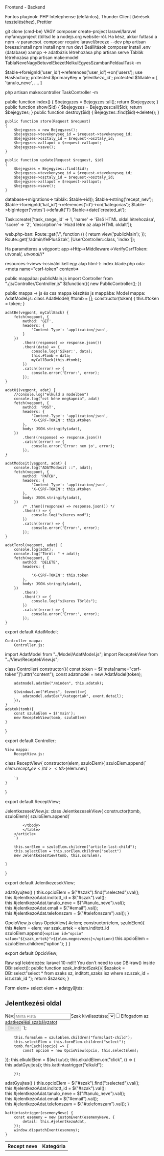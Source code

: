 Frontend - Backend

Fontos pluginok: PHP Intelephense (elefántos), Thunder Client (kérések teszteléséhez), Prettier

git clone (cmd-be) VAGY composer create-project laravel/laravel myfancyproject
(töltsd le a nodejs.org website-ról.
Ha kész, akkor futtasd a npm -v parancsot.
composer require laravel/breeze --dev
php artisan breeze:install
npm install
npm run dev)
Beállítások
composer install
.env (database)
xampp -> adatbázis létrehozása
php artisan serve
Táblák létrehozása
php artisan make:model TablaNeveNagyBetuvelEkezetNelkulEgyesSzambanPeldaulTask -m

$table->foreignId('user_id')->references('user_id')->on('users');
use HasFactory;
    protected $primaryKey = 'jelentkezo_id';
    protected $fillable = [
        'tanulo_neve',
		....
	]

php artisan make:controller TaskController -m

public function index()
    {
        $bejegyzes = Bejegyzes::all();
        return $bejegyzes;
    }
    public function show($id)
    {
        $bejegyzes = Bejegyzes::all($id);
        return $bejegyzes;
    }
    public function destroy($id)
    {
        Bejegyzes::find($id)->delete();
    }

    public function store(Request $request)
    {
        $bejegyzes = new Bejegyzes();
        $bejegyzes->tevekenyseg_id = $request->tevekenyseg_id;
        $bejegyzes->osztaly_id = $request->osztaly_id;
        $bejegyzes->allapot = $request->allapot;
        $bejegyzes->save();
    }

    public function update(Request $request, $id)
    {
        $bejegyzes = Bejegyzes::find($id);
        $bejegyzes->tevekenyseg_id = $request->tevekenyseg_id;
        $bejegyzes->osztaly_id = $request->osztaly_id;
        $bejegyzes->allapot = $request->allapot;
        $bejegyzes->save();
    }

database->migrations-> táblák:
 $table->id();
            $table->string('recept_nev');
            $table->foreignId('kat_id')->references('id')->on('kategorias');
	$table->bigInteger('votes')->default('1')
$table->date('created_at');

Task::create(['task_range_id' => 1, 'name' => 'Első HTML oldal létrehozása', 'score' => '2', 'description'=> 'Hozd létre az alap HTML oldalt']);

web.php-ban: 
Route::get('/', function () {
    return view('publicMain');
});
Route::get('/admin/felPlusSzak', [UserController::class, 'index']);

Ha paraméteres a végpont: app->Http->Middleware->VerifyCsrfToken:
	utvonal/*,
	utvonal/*/*

resources->views->csinálni kell egy alap html-t: index.blade.php
oda:  
	<script src="./js/publicMain.js" type="module"></script> 
<meta name="csrf-token" content=<?php $token = csrf_token(); echo $token; ?>>
	<link rel="stylesheet" href="./css/publicCSS.css"> 
	<script src="https://ajax.googleapis.com/ajax/libs/jquery/3.6.1/jquery.min.js"></script>

public mappába: 
publicMain.js 
import Controller from "./js/Controller/Controller.js"
$(function(){
    new PublicController();
})

public mappa -> js és css mappa készítés
js mappába:
Model mappa: 
	AdatModel.js:
class AdatModel{
#tomb = [];
constructor(token) {
        this.#token = token;
    }

    adatBe(vegpont, myCallBack) {
        fetch(vegpont, {
            method: 'GET',
            headers: {
                'Content-Type': 'application/json',
            }
        })
            .then((response) => response.json())
            .then((data) => {
                console.log('Siker:', data);
                this.#tomb = data;
                myCallBack(this.#tomb);
            })
            .catch((error) => {
                console.error('Error:', error);
            });
    }

    adatUj(vegpont, adat) {
        //console.log("elküld a modelben")
        console.log("ezt kéne megkapnia", adat)
        fetch(vegpont, {
            method: 'POST',
            headers: {
                'Content-Type': 'application/json',
                'X-CSRF-TOKEN': this.#token
            },
            body: JSON.stringify(adat),
        })
            .then((response) => response.json())
            .catch((error) => {
                console.error('Error: nem jo', error);
            });
    }

    adatModosit(vegpont, adat) {
        console.log("ADATModosit ::", adat);
        fetch(vegpont, {
            method: 'PATCH',
            headers: {
                'Content-Type': 'application/json',
                'X-CSRF-TOKEN': this.#token
            },
            body: JSON.stringify(adat),
        })
            /* .then((response) => response.json()) */
            .then(() => {
                console.log("sikeres mod");
            })
            .catch((error) => {
                console.error('Error:', error);
            });
    }

    adatTorol(vegpont, adat) {
        console.log(adat);
        console.log("Töröl: " + adat);
        fetch(vegpont, {
            method: 'DELETE',
            headers: {

                'X-CSRF-TOKEN': this.token
            },
            body: JSON.stringify(adat),
        })
            .then()
            .then(() => {
                console.log("sikeres Törlés");
            })
            .catch((error) => {
                console.error('Error:', error);
            });
    }
export default AdatModel;

	Controller mappa:
		Controller.js:
import AdatModel from "../Model/AdatModel.js";
import ReceptekView from "../View/ReceptekView.js";


class Controller{
    constructor(){
        const token = $('meta[name="csrf-token"]').attr("content");
        const adatmodel = new AdatModel(token);

        adatmodel.adatBe("/minden", this.adatok);

        $(window).on("#leves", (event)=>{
            adatmodel.adatBe("/kategoriak", event.detail);
        });
    }
    adatok(tomb){
        const szuloElem = $('main');
        new ReceptekView(tomb, szuloElem)
    }
}

export default Controller;

	View mappa:
		ReceptView.js:
class ReceptView{
    constructor(elem, szuloElem){
        szuloElem.append(`
            <tr>
                <td>${elem.recept_nev}</td>
                <td>${elem.nev}</td>
            </tr>
            
        `)
    }
}

export default ReceptView;

JelentkezesekView.js:
class JelentkezesekView{
    constructor(tomb, szuloElem){
        szuloElem.append(`
        <article>
		<table>
            <thead></thead>
            <tbody>
            <tr>
                <th>Recept neve</th>
                <th>Kategória</th>
            </tr>
                
            </tbody>
            </table>
        </article>
        `)

        this.sorElem = szuloElem.children("article:last-child");
        this.selectElem = this.sorElem.children("select")
        new JelentkezesView(tomb, this.sorElem);
        
    }
}

export default JelentkezesekView;

adatGyujtes() {
        this.opcioElem = $("#szak").find(":selected").val();
        this.#jelentkezoAdat.inditott_id = $("#szak").val();
        this.#jelentkezoAdat.tanulo_neve = $("#tanulo_neve").val();
        this.#jelentkezoAdat.email = $("#email").val();
        this.#jelentkezoAdat.telefonszam = $("#telefonszam").val();
    }

OpcioView.js
class OpcioView{
    #elem;
    constructor(elem, szuloElem){
        this.#elem = elem;
        var szak_ertek = elem.inditott_id
        szuloElem.append(`
        <option id="opcio" value="${szak_ertek}">${elem.megnevezes}</option>
        `)
        this.opcioElem = szuloElem.children("option");
    }
}

export default OpcioView;

Raw sql lekérdezés:
laravel 10-nél!! You don't need to use DB::raw() inside DB::select():
public function szak_indittotSzak(){
        $szakok = DB::select"select * from szaks sz, inditott_szaks isz where sz.szak_id = isz.szak_id ");
        return $szakok;
    }



Form elem+ select elem + adatgyűjtés:
<h1 class="cim">Jelentkezési oldal</h1>
        <form id="jelentkezes" name="jelentkezes" >
        <label for="tanulo_neve" class="form-label">Név:</label>
        <input type="text" id="tanulo_neve" name="tanulo_neve" class="form-control" placeholder="Minta Pista" requried>
        <label for="szak" class="form-label">Szak kiválasztása:</label>
        <select name="inditott_id" id="szak" class="form-select" >
        </select>
        <input type="checkbox" id="adatkez" name="adatkez" >
        <label for="adatkez">Elfogadom az <a href="#" target="_blank">adatkezelési szabályzatot</a></label><br>
        <input type="button" id="elkuld" value="Elküld" class="btn btn-outline-secondary" disabled>
        </form>
        `);

        this.formElem = szuloElem.children("form:last-child");
        this.selectElem = this.formElem.children("select");
        tomb.forEach((opcio) => {
            const opciom = new OpcioView(opcio, this.selectElem);
 });
 this.elkuldElem = $(`#elkuld`);
        this.elkuldElem.on("click", () => {
            this.adatGyujtes();
            this.kattintastrigger("elkuld");
            
        });
adatGyujtes() {
        this.opcioElem = $("#szak").find(":selected").val();
        this.#jelentkezoAdat.inditott_id = $("#szak").val();
        this.#jelentkezoAdat.tanulo_neve = $("#tanulo_neve").val();
        this.#jelentkezoAdat.email = $("#email").val();
        this.#jelentkezoAdat.telefonszam = $("#telefonszam").val();
    }

    kattintastrigger(esemenyNeve) {
        const esemeny = new CustomEvent(esemenyNeve, {
            detail: this.#jelentkezoAdat,
        });
        window.dispatchEvent(esemeny);
    }

